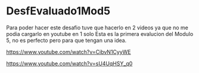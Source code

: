 # DesfEvaluado1Mod5
Para poder hacer este desafio tuve que hacerlo en 2 videos ya que no me podia cargarlo en youtube en 1 solo
Esta es la primera evalucion del Modulo 5, no es perfecto pero para que tengan una idea.

https://www.youtube.com/watch?v=CibvN1CyyWE

https://www.youtube.com/watch?v=sU4UqHSY_q0
